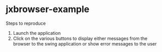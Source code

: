 jxbrowser-example
================= 
Steps to reproduce<br /> 
1. Launch the application<br /> 
2. Click on the various buttons to display either messages from the browser to the swing application or show error messages to the user
